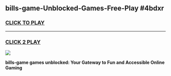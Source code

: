 
## bills-game-Unblocked-Games-Free-Play #4bdxr
<h3>
<a href="https://us.freeplayer.one?title=bills-game&ref=9M">CLICK TO PLAY</a></h3>
<hr>

<h3>
<a href="https://us.freeplayer.one?title=bills-game&ref=9M">CLICK 2 PLAY</a>
  
</h3>

<a href="https://us.freeplayer.one?title=bills-game&ref=9M"><img src="https://clearcache.store/games.png"></a>


**bills-game games unblocked: Your Gateway to Fun and Accessible Online Gaming**
